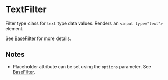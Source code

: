 TextFilter
==========
Filter type class for `text` type data values.
Renders an `<input type="text">` element.

See [BaseFilter](BaseFilter.md) for more details.

Notes
-----
  - Placeholder attribute can be set using the `options` parameter. See [BaseFilter](BaseFilter.md).